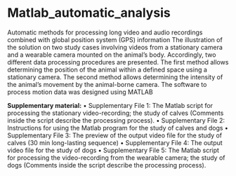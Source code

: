 # Matlab_automatic_analysis
Automatic methods for processing long video and audio recordings combined with global position system (GPS) information
The illustration of the solution on two study cases involving videos from a stationary camera and a wearable camera mounted on the animal’s body. Accordingly, two different data processing procedures are presented. The first method allows determining the position of the animal within a defined space using a stationary camera. The second method allows determining the intensity of the animal’s movement by the animal-borne camera. The software to process motion data was designed using MATLAB

**Supplementary material:**
•	Supplementary File 1: The Matlab script for processing the stationary video-recording; the study of calves (Comments inside the script describe the processing process).
•	Supplementary File 2: Instructions for using the Matlab program for the study of calves and dogs
•	Supplementary File 3: The preview of the output video file for the study of calves (30 min long-lasting sequence)
•	Supplementary File 4: The output video file for the study of dogs
•	Supplementary File 5: The Matlab script for processing the video-recording from the wearable camera; the study of dogs (Comments inside the script describe the processing process).
